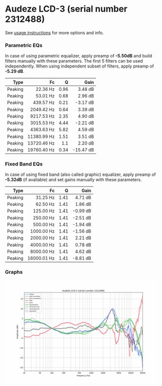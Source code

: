 # Audeze LCD-3 (serial number 2312488)
See [usage instructions](https://github.com/jaakkopasanen/AutoEq#usage) for more options and info.

### Parametric EQs
In case of using parametric equalizer, apply preamp of **-5.50dB** and build filters manually
with these parameters. The first 5 filters can be used independently.
When using independent subset of filters, apply preamp of **-5.29 dB**.

| Type    | Fc          |    Q | Gain      |
|--------:|------------:|-----:|----------:|
| Peaking | 22.36 Hz    | 0.96 | 3.48 dB   |
| Peaking | 53.01 Hz    | 0.68 | 2.96 dB   |
| Peaking | 439.57 Hz   | 0.21 | -3.17 dB  |
| Peaking | 2049.42 Hz  | 0.64 | 3.39 dB   |
| Peaking | 9217.53 Hz  | 2.35 | 4.90 dB   |
| Peaking | 3015.53 Hz  | 4.44 | -2.21 dB  |
| Peaking | 4363.63 Hz  | 5.82 | 4.59 dB   |
| Peaking | 11380.99 Hz | 1.51 | 3.51 dB   |
| Peaking | 13720.46 Hz | 1.1  | 2.20 dB   |
| Peaking | 19760.40 Hz | 0.34 | -15.47 dB |

### Fixed Band EQs
In case of using fixed band (also called graphic) equalizer, apply preamp of **-5.32dB**
(if available) and set gains manually with these parameters.

| Type    | Fc          |    Q | Gain     |
|--------:|------------:|-----:|---------:|
| Peaking | 31.25 Hz    | 1.41 | 4.71 dB  |
| Peaking | 62.50 Hz    | 1.41 | 1.86 dB  |
| Peaking | 125.00 Hz   | 1.41 | -0.99 dB |
| Peaking | 250.00 Hz   | 1.41 | -2.51 dB |
| Peaking | 500.00 Hz   | 1.41 | -1.94 dB |
| Peaking | 1000.00 Hz  | 1.41 | -1.56 dB |
| Peaking | 2000.00 Hz  | 1.41 | 2.21 dB  |
| Peaking | 4000.00 Hz  | 1.41 | 0.78 dB  |
| Peaking | 8000.00 Hz  | 1.41 | 4.62 dB  |
| Peaking | 16000.01 Hz | 1.41 | -8.81 dB |

### Graphs
![](./Audeze%20LCD-3%20(serial%20number%202312488).png)